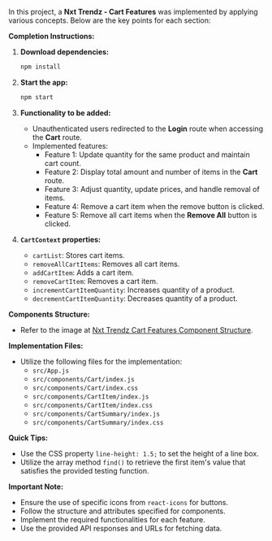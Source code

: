 In this project, a **Nxt Trendz - Cart Features** was implemented by applying various concepts. Below are the key points for each section:

**Completion Instructions:**
1. **Download dependencies:**
   ```bash
   npm install
   ```

2. **Start the app:**
   ```bash
   npm start
   ```

3. **Functionality to be added:**
   - Unauthenticated users redirected to the **Login** route when accessing the **Cart** route.
   - Implemented features:
     - Feature 1: Update quantity for the same product and maintain cart count.
     - Feature 2: Display total amount and number of items in the **Cart** route.
     - Feature 3: Adjust quantity, update prices, and handle removal of items.
     - Feature 4: Remove a cart item when the remove button is clicked.
     - Feature 5: Remove all cart items when the **Remove All** button is clicked.

4. **`CartContext` properties:**
   - `cartList`: Stores cart items.
   - `removeAllCartItems`: Removes all cart items.
   - `addCartItem`: Adds a cart item.
   - `removeCartItem`: Removes a cart item.
   - `incrementCartItemQuantity`: Increases quantity of a product.
   - `decrementCartItemQuantity`: Decreases quantity of a product.

**Components Structure:**
- Refer to the image at [Nxt Trendz Cart Features Component Structure](https://assets.ccbp.in/frontend/content/react-js/nxt-trendz-cart-features-component-structure-breakdown.png).

**Implementation Files:**
- Utilize the following files for the implementation:
  - `src/App.js`
  - `src/components/Cart/index.js`
  - `src/components/Cart/index.css`
  - `src/components/CartItem/index.js`
  - `src/components/CartItem/index.css`
  - `src/components/CartSummary/index.js`
  - `src/components/CartSummary/index.css`

**Quick Tips:**
- Use the CSS property `line-height: 1.5;` to set the height of a line box.
- Utilize the array method `find()` to retrieve the first item's value that satisfies the provided testing function.

**Important Note:**
- Ensure the use of specific icons from `react-icons` for buttons.
- Follow the structure and attributes specified for components.
- Implement the required functionalities for each feature.
- Use the provided API responses and URLs for fetching data.

